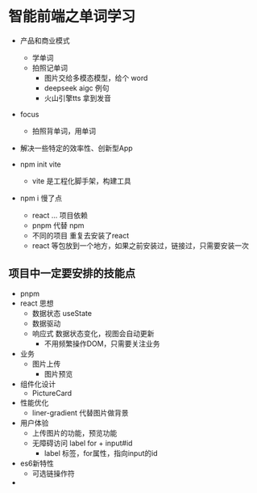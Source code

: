 # 智能前端之单词学习
- 产品和商业模式
    - 学单词
    - 拍照记单词
       - 图片交给多模态模型，给个 word
       - deepseek  aigc 例句
       - 火山引擎tts 拿到发音
- focus 
    - 拍照背单词，用单词
- 解决一些特定的效率性、创新型App

- npm init vite
   - vite 是工程化脚手架，构建工具
- npm i 慢了点
   - react ... 项目依赖
   - pnpm 代替 npm
   - 不同的项目 重复去安装了react
   - react 等包放到一个地方，如果之前安装过，链接过，只需要安装一次

## 项目中一定要安排的技能点
- pnpm 
- react 思想
    - 数据状态 useState
    - 数据驱动
    - 响应式 数据状态变化，视图会自动更新
        - 不用频繁操作DOM，只需要关注业务
- 业务
    - 图片上传
        - 图片预览
- 组件化设计
    - PictureCard
- 性能优化
    - liner-gradient 代替图片做背景
- 用户体验
    - 上传图片的功能，预览功能
    - 无障碍访问 label for + input#id 
        - label 标签，for属性，指向input的id
- es6新特性
    - 可选链操作符
- 